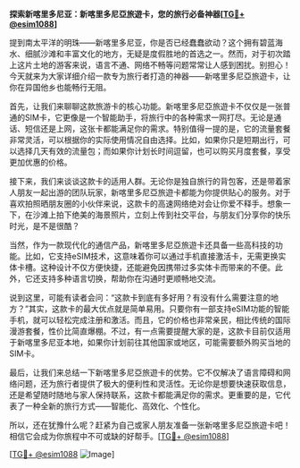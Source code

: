 **探索新喀里多尼亚：新喀里多尼亞旅遊卡，您的旅行必备神器[[TG💪+ @esim1088](https://t.me/s/esim1088)]**

提到南太平洋的明珠——新喀里多尼亚，你是否已经蠢蠢欲动？这个拥有碧蓝海水、细腻沙滩和丰富文化的地方，无疑是度假胜地的首选之一。然而，对于初次踏上这片土地的游客来说，语言不通、网络不畅等问题常常让人感到困扰。别担心！今天就来为大家详细介绍一款专为旅行者打造的神器——新喀里多尼亞旅遊卡，让你在异国他乡也能畅行无阻。

首先，让我们来聊聊这款旅游卡的核心功能。新喀里多尼亞旅遊卡不仅仅是一张普通的SIM卡，它更像是一个智能助手，将旅行中的各种需求一网打尽。无论是通话、短信还是上网，这张卡都能满足你的需求。特别值得一提的是，它的流量套餐非常灵活，可以根据你的实际使用情况自由选择。比如，如果你只是短期出行，可以选择几天有效的流量包；而如果你计划长时间逗留，也可以购买月度套餐，享受更加优惠的价格。

接下来，我们来谈谈这款卡的适用人群。无论你是独自旅行的背包客，还是带着家人朋友一起出游的团队玩家，新喀里多尼亞旅遊卡都能为你提供贴心的服务。对于喜欢拍照晒朋友圈的小伙伴来说，这款卡的高速网络绝对会让你爱不释手。想象一下，在沙滩上拍下绝美的海景照片，立刻上传到社交平台，与朋友们分享你的快乐时光，是不是很酷？

当然，作为一款现代化的通信产品，新喀里多尼亞旅遊卡还具备一些高科技的功能。比如，它支持eSIM技术，这意味着你可以通过手机直接激活卡，无需更换实体卡槽。这种设计不仅方便快捷，还能避免因携带过多实体卡而带来的不便。此外，它还支持多种语言切换，帮助你在沟通时更顺畅地交流。

说到这里，可能有读者会问：“这款卡到底有多好用？有没有什么需要注意的地方？”其实，这款卡的最大优点就是简单易用。只要你有一部支持eSIM功能的智能手机，就可以轻松完成注册和激活。而且，它的价格也非常亲民，相比传统的国际漫游套餐，性价比简直爆棚。不过，有一点需要提醒大家的是，这款卡目前仅适用于新喀里多尼亚本地，如果你计划前往其他国家或地区，可能需要额外购买当地的SIM卡。

最后，让我们来总结一下新喀里多尼亞旅遊卡的优势。它不仅解决了语言障碍和网络问题，还为旅行者提供了极大的便利性和灵活性。无论你是想要快速获取信息，还是希望随时随地与家人保持联系，这款卡都能满足你的需求。更重要的是，它代表了一种全新的旅行方式——智能化、高效化、个性化。

所以，还在犹豫什么呢？赶紧为自己或家人朋友准备一张新喀里多尼亞旅遊卡吧！相信它会成为你旅程中不可或缺的好帮手。[[TG💪+ @esim1088](https://t.me/s/esim1088)] 

[[TG💪+ @esim1088](https://t.me/s/esim1088) ![Image](https://i.postimg.cc/4NQfJmqS/Snipaste-2025-05-13-00-14-12.png)]